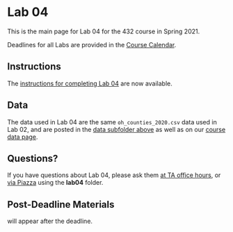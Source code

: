 # Lab 04 

This is the main page for Lab 04 for the 432 course in Spring 2021.

Deadlines for all Labs are provided in the [Course Calendar](https://thomaselove.github.io/432/calendar.html).

## Instructions

The [instructions for completing Lab 04](https://github.com/THOMASELOVE/432-2021/blob/master/labs/lab04/lab04_instructions.md) are now  available.

## Data

The data used in Lab 04 are the same `oh_counties_2020.csv` data used in Lab 02, and are posted in the [data subfolder above](https://github.com/THOMASELOVE/432-2021/tree/master/labs/lab04/data) as well as on our [course data page](https://github.com/THOMASELOVE/432-data).

## Questions?

If you have questions about Lab 04, please ask them [at TA office hours](https://thomaselove.github.io/432/contact.html), or [via Piazza](https://piazza.com/case/spring2021/pqhs432) using the **lab04** folder.

## Post-Deadline Materials

will appear after the deadline.

